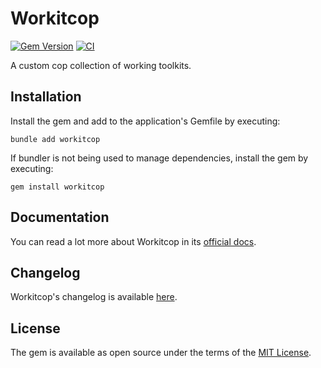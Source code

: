 # Workitcop

[![Gem Version](https://badge.fury.io/rb/workitcop.svg)](https://badge.fury.io/rb/workitcop) [![CI](https://github.com/ydah/workitcop/actions/workflows/ci.yml/badge.svg)](https://github.com/ydah/workitcop/actions/workflows/ci.yml)

A custom cop collection of working toolkits.

## Installation

Install the gem and add to the application's Gemfile by executing:

```command
bundle add workitcop
```

If bundler is not being used to manage dependencies, install the gem by executing:

```command
gem install workitcop
```

## Documentation

You can read a lot more about Workitcop in its [official docs](https://ydah.github.io/docs.wkt).

## Changelog

Workitcop's changelog is available [here](https://github.com/ydah/workitcop/blob/main/CHANGELOG.md).

## License

The gem is available as open source under the terms of the [MIT License](https://opensource.org/licenses/MIT).

